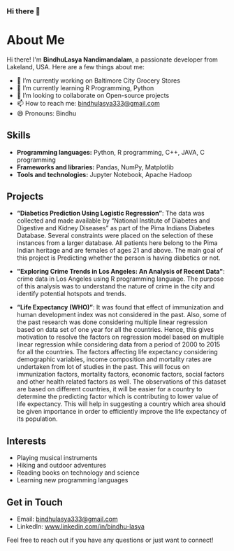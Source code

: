 ### Hi there 👋

# About Me

Hi there! I'm **BindhuLasya Nandimandalam**, a passionate developer from Lakeland, USA. Here are a few things about me:

- 🔭 I’m currently working on Baltimore City Grocery Stores
- 🌱 I’m currently learning R Programming, Python
- 👯 I’m looking to collaborate on Open-source projects
- 📫 How to reach me: bindhulasya333@gmail.com
- 😄 Pronouns: Bindhu

## Skills

- **Programming languages:** Python, R programming, C++, JAVA, C programming
- **Frameworks and libraries:** Pandas, NumPy, Matplotlib
- **Tools and technologies:** Jupyter Notebook, Apache Hadoop


## Projects

- **“Diabetics Prediction Using Logistic Regression”**:
  The data was collected and made available by “National Institute of Diabetes and Digestive and Kidney Diseases” as part of the Pima Indians Diabetes 
  Database. Several constraints were placed on the selection of these instances from a larger database. All patients here belong to the Pima Indian 
  heritage and are females of ages 21 and above. The main goal of this project is Predicting whether the person is having diabetics or not.

- **"Exploring Crime Trends in Los Angeles: An Analysis of Recent Data"**:
  crime data in Los Angeles using R programming language. The purpose of this analysis was to understand the nature of crime in the city and identify potential hotspots and trends.

- **“Life Expectancy (WHO)”**:
  It was found that effect of immunization and human development index was not considered in the past. Also, some of the past research was done considering multiple linear regression based on data set of one year for all the countries. Hence, this gives motivation to resolve the factors on regression model based on multiple linear regression while considering data from a period of 2000 to 2015 for all the countries. The factors affecting life expectancy considering demographic variables, income composition and mortality rates are undertaken from lot of studies in the past. This will focus on immunization factors, mortality factors, economic factors, social factors and other health related factors as well. The observations of this dataset are based on different countries, it will be easier for a country to determine the predicting factor which is contributing to lower value of life expectancy. This will help in suggesting a country which area should be given importance in order to efficiently improve the life expectancy of its population.

## Interests

- Playing musical instruments
- Hiking and outdoor adventures
- Reading books on technology and science
- Learning new programming languages


## Get in Touch

- Email: bindhulasya333@gmail.com
- LinkedIn: www.linkedin.com/in/bindhu-lasya

Feel free to reach out if you have any questions or just want to connect!

